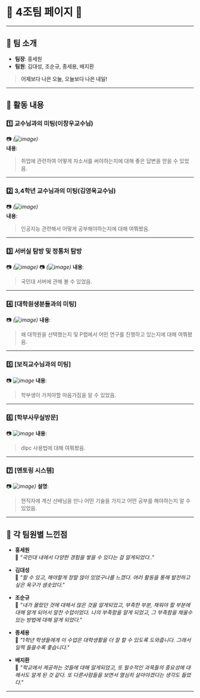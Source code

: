 # 🌟 **4조팀 페이지** 🌟

---

## 👥 **팀 소개**
- **팀장**: 홍세원  
- **팀원**: 김대성, 조순규, 종세용, 배지환  

> **어제보다 나은 오늘, 오늘보다 나은 내일!**
---

## 📝 **활동 내용**

### 1️⃣ **교수님과의 미팅(이창우교수님)**
📷 *(![image](https://github.com/user-attachments/assets/cdb0b0b1-04a0-4afa-969f-55a7ff31b06d))*  
**내용**:  
> 취업에 관련하여 어떻게 자소서를 써야하는지에 대해 좋은 답변을 얻을 수 있었음.
---

### 2️⃣ **3,4학년 교수님과의 미팅(김영욱교수님)**
📷 *(![image](https://github.com/user-attachments/assets/0c8505af-d22e-46a0-999a-334a1dd6d35b))*  
**내용**:  
> 인공지능 관련해서 어떻게 공부해야하는지에 대해 여쭤봤음.
---

### 3️⃣ **서버실 탐방 및 정통처 탐방**
📷 *(![image](https://github.com/user-attachments/assets/35881be9-784c-4fbd-8a81-b6db387ffc19))*
📷 *(![image](https://github.com/user-attachments/assets/09e42a67-92d4-45d5-a4d5-1f7a908d326e))*
**내용**:  
> 국민대 서버에 관해 볼 수 있었음.
---

### 4️⃣ **[대학원생분들과의 미팅]**
📷 *(![image](https://github.com/user-attachments/assets/7b0ad9cf-27f7-41d1-9d77-b335f5a45f9f))*
**내용**:  
> 왜 대학원을 선택했는지 및 P랩에서 어떤 연구를 진행하고 있는지에 대해 여쭤봤음.
---


### 5️⃣ **[보직교수님과의 미팅]**
📷 *![image](https://github.com/user-attachments/assets/7a6f68f2-b8e5-4560-905b-e6adb7a99c94)*
**내용**:  
> 학부생이 가져야할 마음가짐을 알 수 있었음.
---

### 6️⃣ **[학부사무실방문]**
📷 *![image](![image](https://github.com/user-attachments/assets/8c8e0056-55dc-481d-857d-5e101bb49637))* 
**내용**:  
> dlpc 사용법에 대해 여쭤봤음.  
---

### 7️⃣ **[멘토링 시스템]**
📷 *![image](https://github.com/user-attachments/assets/bf189bc7-31c6-4d0d-b116-e35549484301))*
**설명**:  
> 현직자에 계신 선배님을 만나 어떤 기술을 가지고 어떤 공부를 해야하는지 알 수 있었음. 
---

## 🌟 **각 팀원별 느낀점**

- **홍세원**  
  💬 _"국민대 내에서 다양한 경험을 쌓을 수 있다는 걸 알게되었다.."_  

- **김대성**  
  💬 _"할 수 있고, 해야할게 정말 많이 있었구나를 느꼈다. 여러 활동을 통해 발전하고싶은 욕구가 샘솟았다."_  

- **조순규**  
  💬 _"내가 몰랐던 것에 대해서 많은 것을 알게되었고, 부족한 부분, 채워야 할 부분에 대해 알게 되어서 알찬 수업이었다. 나의 부족함을 알게 되었고, 그 부족함을 채울수 있는 방법에 대해 알게 되었다."_  

- **종세용**  
  💬 _"1학년 학생들에게 이 수업은 대학생활을 더 잘 할 수 있도록 도와줍니다. 그래서 일찍 들을수록 좋습니다."_  

- **배지환**  
  💬 _"학교에서 제공하는 것들에 대해 알게되었고, 또 필수적인 과목들의 중요성에 대해서도 알게 된 것 같다. 또 다른사람들을 보면서 열심히 살아야겠다는 생각도 들었다."_  

---
